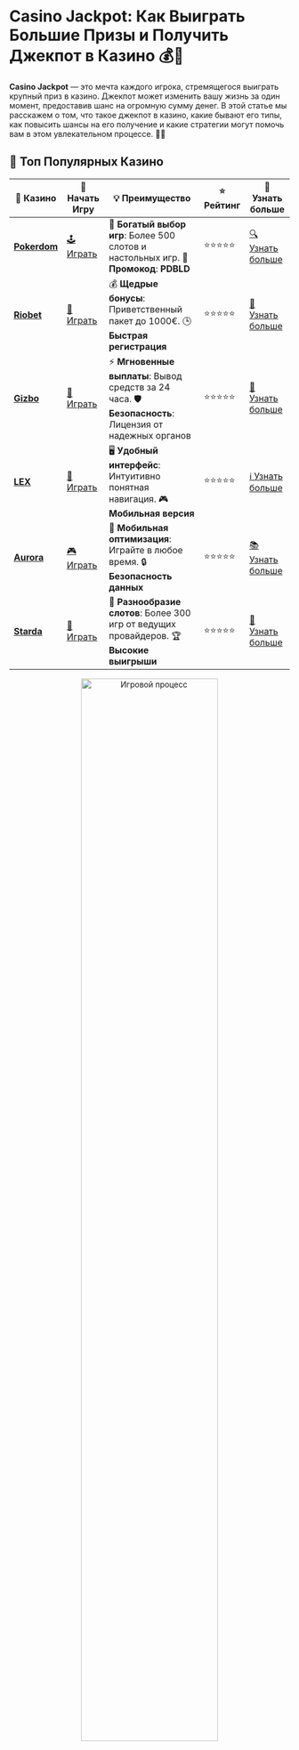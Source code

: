 # Casino Jackpot: Как Выиграть Большие Призы и Получить Джекпот в Казино 💰🎰

**Casino Jackpot** — это мечта каждого игрока, стремящегося выиграть крупный приз в казино. Джекпот может изменить вашу жизнь за один момент, предоставив шанс на огромную сумму денег. В этой статье мы расскажем о том, что такое джекпот в казино, какие бывают его типы, как повысить шансы на его получение и какие стратегии могут помочь вам в этом увлекательном процессе. 🎯💸

## 🌟 Топ Популярных Казино

| 🎲 **Казино** | 🔗 **Начать Игру** | 💡 **Преимущество** | ⭐ **Рейтинг** | 🔗 **Узнать больше** |
|--------------|---------------------|---------------------|----------------|----------------------|
| [**Pokerdom**](https://brandplay.link/4k77v2yx) | [🕹️ Играть](https://brandplay.link/4k77v2yx) | 🎉 **Богатый выбор игр**: Более 500 слотов и настольных игр. 🎁 **Промокод**: **PDBLD** | ⭐⭐⭐⭐⭐ | [🔍 Узнать больше](https://brandplay.link/4k77v2yx) |
| [**Riobet**](https://brandplay.link/7xBLTPyj) | [🎰 Играть](https://brandplay.link/7xBLTPyj) | 💰 **Щедрые бонусы**: Приветственный пакет до 1000€. 🕒 **Быстрая регистрация** | ⭐⭐⭐⭐⭐ | [📖 Узнать больше](https://brandplay.link/7xBLTPyj) |
| [**Gizbo**](https://brandplay.link/bprXw4YV) | [🎲 Играть](https://brandplay.link/bprXw4YV) | ⚡ **Мгновенные выплаты**: Вывод средств за 24 часа. 🛡️ **Безопасность**: Лицензия от надежных органов | ⭐⭐⭐⭐⭐ | [📝 Узнать больше](https://brandplay.link/bprXw4YV) |
| [**LEX**](https://brandplay.link/zW4hdDFV) | [🤑 Играть](https://brandplay.link/zW4hdDFV) | 🖥️ **Удобный интерфейс**: Интуитивно понятная навигация. 🎮 **Мобильная версия** | ⭐⭐⭐⭐⭐ | [ℹ️ Узнать больше](https://brandplay.link/zW4hdDFV) |
| [**Aurora**](https://10trafic-stat2.com/click/668546556bcc6313411604bd/6766/13032/subaccount) | [🎮 Играть](https://10trafic-stat2.com/click/668546556bcc6313411604bd/6766/13032/subaccount) | 📱 **Мобильная оптимизация**: Играйте в любое время. 🔒 **Безопасность данных** | ⭐⭐⭐⭐⭐ | [📚 Узнать больше](https://10trafic-stat2.com/click/668546556bcc6313411604bd/6766/13032/subaccount) |
| [**Starda**](https://brandplay.link/fB7xwRFL) | [🎯 Играть](https://brandplay.link/fB7xwRFL) | 🎰 **Разнообразие слотов**: Более 300 игр от ведущих провайдеров. 🏆 **Высокие выигрыши** | ⭐⭐⭐⭐⭐ | [🔎 Узнать больше](https://brandplay.link/fB7xwRFL) |

<div align="center">
    <img src="https://i.pinimg.com/originals/1d/b3/25/1db325483acbe642c6d4e6fdd73a4988.gif" alt="Игровой процесс" width="70%">
</div>

## 💎 Лучшие Бонусы и Акции

| 🎲 **Казино** | 🔗 **Начать Игру** | 💡 **Преимущество** | ⭐ **Рейтинг** | 🔗 **Узнать больше** |
|--------------|---------------------|---------------------|----------------|----------------------|
| [**Kometa**](https://brandplay.link/8ZymQJV8) | [🎰 Играть](https://brandplay.link/8ZymQJV8) | 🎁 **Эксклюзивные бонусы**: Регулярные акции и промо. 🔄 **Программы лояльности** | ⭐⭐⭐⭐☆ | [🔍 Узнать больше](https://brandplay.link/8ZymQJV8) |
| [**R7**](https://brandplay.link/bMd3Yjsw) | [🕹️ Играть](https://brandplay.link/bMd3Yjsw) | 🕒 **Круглосуточная поддержка**: Всегда на связи. 💸 **Высокие лимиты** | ⭐⭐⭐⭐☆ | [📖 Узнать больше](https://brandplay.link/bMd3Yjsw) |
| [**7K**](https://brandplay.link/BvQyFShp) | [🎲 Играть](https://brandplay.link/BvQyFShp) | 🌟 **Эксклюзивные бонусы**: Только для VIP игроков. 🎉 **Сезонные акции** | ⭐⭐⭐⭐☆ | [📝 Узнать больше](https://brandplay.link/BvQyFShp) |
| [**Kent**](https://brandplay.link/Fv2WP3js) | [🤑 Играть](https://brandplay.link/Fv2WP3js) | 📈 **Высокий RTP**: Более 98%. 💼 **Профессиональная поддержка** | ⭐⭐⭐⭐☆ | [ℹ️ Узнать больше](https://brandplay.link/Fv2WP3js) |
| [**1Xslots**](https://brandplay.link/hSB1khtr) | [🎮 Играть](https://brandplay.link/hSB1khtr) | 🎉 **Множество акций**: Еженедельные бонусы и турниры. 🛡️ **Безопасность** | ⭐⭐⭐⭐☆ | [📚 Узнать больше](https://brandplay.link/hSB1khtr) |
| [**Gama**](https://brandplay.link/j6NMKsDz) | [🎯 Играть](https://brandplay.link/j6NMKsDz) | 🔍 **Интуитивный интерфейс**: Легкость использования. 🏅 **Престижные турниры** | ⭐⭐⭐⭐☆ | [🔎 Узнать больше](https://brandplay.link/j6NMKsDz) |

<div align="center">
    <img src="https://i.pinimg.com/originals/1d/b3/25/1db325483acbe642c6d4e6fdd73a4988.gif" alt="Игровой процесс" width="70%">
</div>

## 🚀 Быстрые Выигрыши и Поддержка

| 🎲 **Казино** | 🔗 **Начать Игру** | 💡 **Преимущество** | ⭐ **Рейтинг** | 🔗 **Узнать больше** |
|--------------|---------------------|---------------------|----------------|----------------------|
| [**Onion**](https://brandplay.link/zBGRVpQ9) | [🎰 Играть](https://brandplay.link/zBGRVpQ9) | 🤑 **Низкие ставки**: Идеально для начинающих. 🔄 **Быстрые выводы** | ⭐⭐⭐⭐☆ | [🔍 Узнать больше](https://brandplay.link/zBGRVpQ9) |
| [**Чемпион**](https://temon-gter.cfd/go/lRq?p80412p304504pcc44t17455) | [🕹️ Играть](https://temon-gter.cfd/go/lRq?p80412p304504pcc44t17455) | 🏅 **Лояльная программа**: Награды за активность. 🎁 **Ежемесячные бонусы** | ⭐⭐⭐⭐☆ | [📖 Узнать больше](https://temon-gter.cfd/go/lRq?p80412p304504pcc44t17455) |
| [**Vavada**](https://vavadapartner.pro/?promo=ea5c9275-6854-4505-94fc-95ab18221945-linkb2) | [🎲 Играть](https://vavadapartner.pro/?promo=ea5c9275-6854-4505-94fc-95ab18221945-linkb2) | 🚀 **Быстрая регистрация**: Начните играть мгновенно. 🔐 **Безопасные транзакции** | ⭐⭐⭐⭐☆ | [📝 Узнать больше](https://vavadapartner.pro/?promo=ea5c9275-6854-4505-94fc-95ab18221945-linkb2) |
| [**Friends**](https://gofriends.kim/linkb2) | [🤑 Играть](https://gofriends.kim/linkb2) | 🤝 **Социальные игры**: Играйте с друзьями. 🌐 **Мультиплатформенность** | ⭐⭐⭐⭐☆ | [ℹ️ Узнать больше](https://gofriends.kim/linkb2) |
| [**1WIN**](https://brandplay.link/smXVpBbG) | [🎮 Играть](https://brandplay.link/smXVpBbG) | 🏆 **Спортивные ставки**: Широкий выбор видов спорта. 💵 **Высокие коэффициенты** | ⭐⭐⭐⭐☆ | [📚 Узнать больше](https://brandplay.link/smXVpBbG) |
| [**Drip**](https://drp-ircp01.com/c07e6a3db) | [🎯 Играть](https://drp-ircp01.com/c07e6a3db) | 🌐 **Инновационные игры**: Новейшие игровые технологии. 🛡️ **Высокая безопасность** | ⭐⭐⭐⭐☆ | [🔎 Узнать больше](https://drp-ircp01.com/c07e6a3db) |
| [**JoyCasino**](https://rpc30.call2me.pro/?/ru/registration?apkpop=0&partner=p24970p3291217pc98f) | [🎰 Играть](https://rpc30.call2me.pro/?/ru/registration?apkpop=0&partner=p24970p3291217pc98f) | 🎁 **Приятные бонусы**: Ежедневные акции и подарки. 🕹️ **Разнообразие игр** | ⭐⭐⭐⭐☆ | [🔍 Узнать больше](https://rpc30.call2me.pro/?/ru/registration?apkpop=0&partner=p24970p3291217pc98f) |

<div align="center">
    <img src="https://i.pinimg.com/originals/1d/b3/25/1db325483acbe642c6d4e6fdd73a4988.gif" alt="Игровой процесс" width="70%">
</div>
---

✨ **Выбирайте лучшее казино для себя и наслаждайтесь игрой! Удачи!** ✨

## Что Такое Джекпот в Казино? 🎰

**Джекпот в казино** — это крупный выигрыш, который можно получить в различных азартных играх, включая игровые автоматы, рулетку, блэкджек и другие. Он может быть фиксированным или прогрессивным, и в зависимости от типа джекпота его сумма может варьироваться от нескольких тысяч до миллионов долларов.

Джекпоты часто собираются с помощью ставок игроков, и чем больше участников, тем выше становится сумма выигрыша.

## Типы Джекпотов в Казино 🏆

### 1. **Фиксированный Джекпот** 💎

**Фиксированный джекпот** — это сумма, которая заранее определена и не изменяется. В играх с фиксированным джекпотом игроки всегда могут рассчитывать на одну и ту же максимальную выплату, что делает игру более предсказуемой.

### 2. **Прогрессивный Джекпот** 📈

**Прогрессивный джекпот** растет с каждой ставкой, сделанной игроками, и может достигать огромных размеров. Такие джекпоты обычно встречаются в игровых автоматах и видеопокере. Каждый раз, когда игрок делает ставку, небольшая часть суммы идет в накопительный джекпот, увеличивая его.

Прогрессивные джекпоты могут быть локальными (в рамках одного казино) или сетевыми (между несколькими казино), что значительно ускоряет процесс накопления.

### 3. **Мульти-Джекпот** 🔥

Некоторые игры предлагают несколько джекпотов одновременно — маленький, средний и крупный. Это даёт игрокам несколько возможностей для выигрыша, и они могут выбрать, на какой уровень джекпота сделать ставку. Мульти-джекпоты часто встречаются в видеопокере и других слотах.

### 4. **Гарантированный Джекпот** 🏅

**Гарантированный джекпот** — это джекпот, который выплачивается по достижении определенных условий, например, при выпадении определенной комбинации символов в слотах. Такие джекпоты обычно имеют фиксированную сумму и могут быть частью рекламных акций казино.

## Как Повысить Шансы на Выигрыш Джекпота? 🎯

Хотя выигрыши в джекпотах часто определяются случайностью, есть несколько стратегий и советов, которые могут помочь увеличить ваши шансы на успех.

### 1. **Выбирайте Игры с Прогрессивными Джекпотами** 💸

Прогрессивные джекпоты могут быть намного более привлекательными, потому что их сумма растет с каждой ставкой. Выбирайте такие игры, чтобы увеличить шанс на крупный выигрыш. Однако, важно помнить, что для участия в прогрессивных джекпотах иногда нужно делать максимальные ставки.

### 2. **Играйте в Игровые Автоматы с Бонусами** 🎰

Многие игровые автоматы предлагают бонусные раунды, которые увеличивают шансы на попадание в джекпот. Игры с бонусными функциями или множителями могут дать дополнительные возможности для выигрыша.

### 3. **Следите за Минимальными Ставками** 💡

Некоторые джекпоты могут требовать от вас минимальной ставки для участия. Обратите внимание на условия игры, чтобы не пропустить шанс на выигрыш.

### 4. **Быстро Реагируйте на Промоакции** 🎁

Многие казино проводят специальные акции, которые включают возможность выигрыша джекпота. Это могут быть турниры, розыгрыши или другие мероприятия. Участвуйте в таких акциях, чтобы повысить свои шансы на выигрыш.

### 5. **Управляйте Банком и Бюджетом** 📊

Играть в слоты или казино-игры с джекпотом — это увлекательно, но важно следить за своим бюджетом. Разумно управляйте своими деньгами, устанавливайте лимиты и не рискуйте большими суммами в надежде на крупный выигрыш.

## Как Играть в Джекпот Игры и Выйти Победителем? 🎉

### 1. **Выбор Правильной Игры** 🎮

Важно выбрать слот или игру с джекпотом, которая соответствует вашему стилю игры. Например, если вам нравится классическая тематика, выбирайте игровые автоматы с традиционными символами. Если вы хотите испытать удачу на большом джекпоте, выберите игру с прогрессивной системой.

### 2. **Ознакомьтесь с Правилами** 📚

Перед тем как начать играть, внимательно ознакомьтесь с правилами игры. Узнайте, какие символы или комбинации приводят к джекпотам, и какие условия нужно выполнить для активации бонусных раундов или джекпотов.

### 3. **Играйте Ответственно** 🧠

Помните, что азартные игры — это прежде всего развлечение. Не увлекайтесь ставками, которые могут нанести ущерб вашему бюджету. Установите лимиты на ставки и количество времени, проведенного за игрой.

### 4. **Используйте Бонусы Казино** 🎁

Многие казино предлагают бонусы, которые можно использовать для игры в автоматы с джекпотами. Это может быть отличный способ увеличить ваши шансы на победу без лишних затрат.

### 5. **Не Бойтесь Рисковать** 🎲

Для того чтобы выиграть джекпот, иногда нужно рискнуть. Это означает, что для прогрессивных джекпотов необходимо делать большие ставки. Однако всегда учитывайте свой банкролл и играйте с умом.

## Какие Джекпоты Бывают в Онлайн Казино? 🌐

### 1. **Слот Джекпот** 🎰

Это самые популярные джекпоты, которые встречаются в игровых автоматах. В таких играх призы могут накапливаться и достигать невероятных размеров.

### 2. **Рулетка и Блэкджек** 🎡

Некоторые виды рулетки и блэкджека также предлагают джекпоты. Например, при определенных комбинациях карт или чисел можно получить крупный выигрыш.

### 3. **Прогрессивные Джекпоты в Покере** ♠️

В покере также есть прогрессивные джекпоты, которые могут разыгрываться среди участников турнира. Это отличная возможность для игроков с хорошими стратегиями.

## Заключение

**Casino Jackpot** — это не только шанс на крупный выигрыш, но и захватывающее приключение для всех любителей азартных игр. Независимо от того, играете ли вы в слоты, покер или рулетку, джекпот может стать вашим самым удачным моментом в казино. Помните, что важно играть ответственно, следить за своим бюджетом и наслаждаться процессом. Удачи и больших выигрышей! 🍀💎🎉
